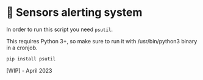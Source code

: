 # 🚨 Sensors alerting system


In order to run this script you need `psutil`.

This requires Python 3+, so make sure to run it with /usr/bin/python3 binary in a cronjob.

```python
pip install psutil
```

[WIP] - April 2023

